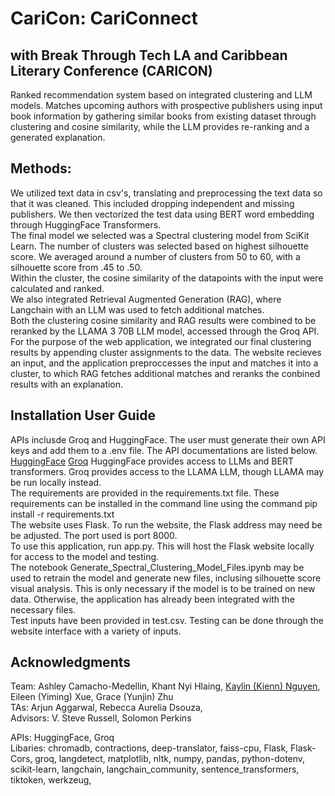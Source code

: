 # CariCon: **CariConnect**
## with Break Through Tech LA and Caribbean Literary Conference (CARICON)
Ranked recommendation system based on integrated clustering and LLM models. Matches upcoming authors with prospective publishers using input book information by gathering similar books from existing dataset through clustering and cosine similarity, while the LLM provides re-ranking and a generated explanation.

## Methods:
We utilized text data in csv's, translating and preprocessing the text data so that it was cleaned. This included dropping independent and missing publishers. We then vectorized the test data using BERT word embedding through HuggingFace Transformers.<br />
The final model we selected was a Spectral clustering model from SciKit Learn. The number of clusters was selected based on highest silhouette score. We averaged around a number of clusters from 50 to 60, with a silhouette score from .45 to .50.<br />
Within the cluster, the cosine similarity of the datapoints with the input were calculated and ranked.<br />
We also integrated Retrieval Augmented Generation (RAG), where Langchain with an LLM was used to fetch additional matches.<br />
Both the clustering cosine similarity and RAG results were combined to be reranked by the LLAMA 3 70B LLM model, accessed through the Groq API.<br />
For the purpose of the web application, we integrated our final clustering results by appending cluster assignments to the data. The website recieves an input, and the application preproccesses the input and matches it into a cluster, to which RAG fetches additional matches and reranks the conbined results with an explanation.

## Installation User Guide
APIs inclusde Groq and HuggingFace. The user must generate their own API keys and add them to a .env file. The API documentations are listed below.<br />
[HuggingFace](https://huggingface.co/docs/hub/en/security-tokens)
[Groq](https://console.groq.com/keys)
HuggingFace provides access to LLMs and BERT transformers. Groq provides access to the LLAMA LLM, though LLAMA may be run locally instead.<br />
The requirements are provided in the requirements.txt file. These requirements can be installed in the command line using the command pip install -r requirements.txt<br />
The website uses Flask. To run the website, the Flask address may need be be adjusted. The port used is port 8000.<br />
To use this application, run app.py. This will host the Flask website locally for access to the model and testing.<br />
The notebook Generate_Spectral_Clustering_Model_Files.ipynb may be used to retrain the model and generate new files, inclusing silhouette score visual analysis. This is only necessary if the model is to be trained on new data. Otherwise, the application has already been integrated with the necessary files.<br />
Test inputs have been provided in test.csv. Testing can be done through the website interface with a variety of inputs.

## Acknowledgments
Team: Ashley Camacho-Medellin, Khant Nyi Hlaing, [Kaylin (Kienn) Nguyen](https://github.com/kn21), Eileen (Yiming) Xue, Grace (Yunjin) Zhu <br />
TAs: Arjun Aggarwal, Rebecca Aurelia Dsouza, <br />
Advisors: V. Steve Russell, Solomon Perkins<br />

APIs: HuggingFace, Groq<br />
Libaries: 
chromadb,
contractions,
deep-translator,
faiss-cpu,
Flask,
Flask-Cors,
groq,
langdetect,
matplotlib,
nltk,
numpy,
pandas,
python-dotenv,
scikit-learn,
langchain,
langchain_community,
sentence_transformers,
tiktoken,
werkzeug,
